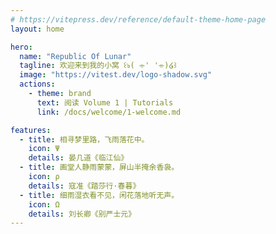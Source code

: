 ```yaml
---
# https://vitepress.dev/reference/default-theme-home-page
layout: home

hero:
  name: "Republic Of Lunar"
  tagline: 欢迎来到我的小窝 ꒰ঌ( ⌯' '⌯)໒꒱
  image: "https://vitest.dev/logo-shadow.svg"
  actions:
    - theme: brand
      text: 阅读 Volume 1 | Tutorials
      link: /docs/welcome/1-welcome.md

features:
  - title: 相寻梦里路，飞雨落花中。
    icon: Ψ
    details: 晏几道《临江仙》
  - title: 画堂人静雨蒙蒙，屏山半掩余香袅。
    icon: ρ
    details: 寇准《踏莎行·春暮》
  - title: 细雨湿衣看不见，闲花落地听无声。
    icon: Ω
    details: 刘长卿《别严士元》
---
```


